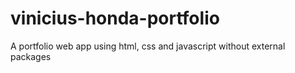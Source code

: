 # vinicius-honda-portfolio
A portfolio web app using html, css and javascript without external packages
